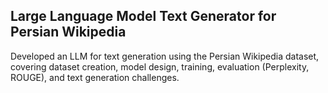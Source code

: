 <h2>Large Language Model Text Generator for Persian Wikipedia </h2>
Developed an LLM for text generation using the Persian Wikipedia dataset, covering dataset creation, model design, training, evaluation (Perplexity, ROUGE), and text generation challenges.
